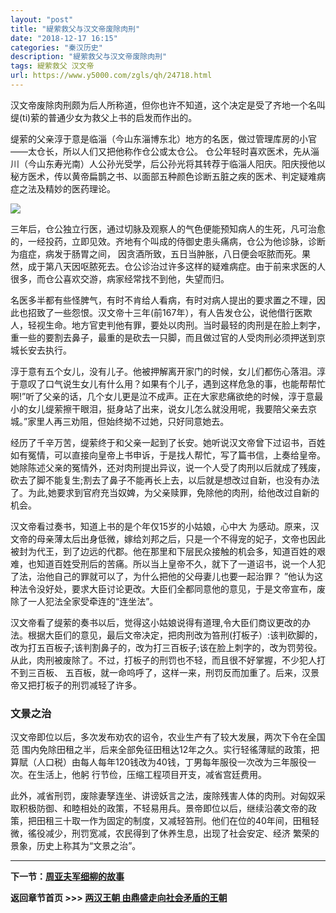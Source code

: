 ```yaml
---
layout: "post"
title: "緹萦救父与汉文帝废除肉刑"
date: "2018-12-17 16:15"
categories: "秦汉历史"
description: "緹萦救父与汉文帝废除肉刑"
tags: 緹萦救父 汉文帝
url: https://www.y5000.com/zgls/qh/24718.html
---
```






汉文帝废除肉刑颇为后人所称道，但你也许不知道，这个决定是受了齐地一个名叫缇(ti)萦的普通少女为救父上书的启发而作出的。

缇萦的父亲淳于意是临淄（今山东淄博东北）地方的名医，做过管理库房的小官——太仓长，所以人们又把他称作仓公或太仓公。
仓公年轻时喜欢医术，先从淄川（今山东寿光南）人公孙光受学，后公孙光将其转荐于临淄人阳庆。阳庆授他以秘方医术，传以黄帝扁鹊之书、以面部五种颜色诊断五脏之疾的医术、判定疑难病症之法及精妙的医药理论。

![](https://img.y5000.com/uploads/allimg/170807/8-1FPG12004100.jpg)

三年后，仓公独立行医，通过切脉及观察人的气色便能预知病人的生死，凡可治愈的，一经投药，立即见效。齐地有个叫成的侍御史患头痛病，仓公为他诊脉，诊断为疽症，病发于肠胃之间，
因贪酒所致，五日当肿胀，八日便会呕脓而死。果然，成于第八天因呕脓死去。仓公诊治过许多这样的疑难病症。由于前来求医的人很多，而仓公喜欢交游，病家经常找不到他，失望而归。

名医多半都有些怪脾气，有时不肯给人看病，有时对病人提出的要求置之不理，因此也招致了一些怨恨。汉文帝十三年(前167年），有人告发仓公，说他借行医欺人，轻视生命。地方官吏判他有罪，要处以肉刑。当时最轻的肉刑是在脸上刺字，重一些的要割去鼻子，最重的是砍去一只脚，而且做过官的人受肉刑必须押送到京城长安去执行。

淳于意有五个女儿，没有儿子。他被押解离开家门的时候，女儿们都伤心落泪。淳于意叹了口气说生女儿有什么用？如果有个儿子，遇到这样危急的事，也能帮帮忙啊!”听了父亲的话，几个女儿更是泣不成声。正在大家悲痛欲绝的时候，淳于意最小的女儿缇萦擦干眼泪，挺身站了出来，说女儿怎么就没用呢，我要陪父亲去京城。”家里人再三劝阻，但始终拗不过她，只好同意她去。

经历了千辛万苦，缇萦终于和父亲一起到了长安。她听说汉文帝曾下过诏书，百姓如有冤情，可以直接向皇帝上书申诉，于是找人帮忙，写了篇书信，上奏给皇帝。她除陈述父亲的冤情外，还对肉刑提出异议，说一个人受了肉刑以后就成了残废，砍去了脚不能复生;割去了鼻子不能再长上去，以后就是想改过自新，也没有办法了。为此,她要求到官府充当奴婢，为父亲赎罪，免除他的肉刑，给他改过自新的机会。

汉文帝看过奏书，知道上书的是个年仅15岁的小姑娘，心中大
为感动。原来，汉文帝的母亲薄太后出身低微，嫁给刘邦之后，只是一个不得宠的妃子，文帝也因此被封为代王，到了边远的代郡。他在那里和下层民众接触的机会多，知道百姓的艰难，也知道百姓受刑后的苦痛。所以当上皇帝不久，就下了一道诏书，说一个人犯了法，治他自己的罪就可以了，为什么把他的父母妻儿也要一起治罪？
”他认为这种法令没好处，要求大臣讨论更改。大臣们全都同意他的意见，于是文帝宣布，废除了一人犯法全家受牵连的“连坐法”。

汉文帝看了缇萦的奏书以后，觉得这小姑娘说得有道理,令大臣们商议更改的办法。根据大臣们的意见，最后文帝决定，把肉刑改为笞刑(打板子）:该判砍脚的，改为打五百板子;该判割鼻子的，改为打三百板子;该在脸上刺字的，改为罚劳役。从此，肉刑被废除了。不过，打板子的刑罚也不轻，而且很不好掌握，不少犯人打不到三百板、
五百板，就一命呜呼了，这样一来，刑罚反而加重了。后来，汉景帝又把打板子的刑罚减轻了许多。

###  文景之治

汉文帝即位以后，多次发布劝农的诏令，农业生产有了较大发展，两次下令在全国范
围内免除田租之半，后来全部免征田租达12年之久。实行轻徭薄赋的政策，把算賦（人口税）由每人每年120钱改为40钱，丁男每年服役一次改为三年服役一次。在生活上，他躬
行节俭，压缩工程项目开支，减省宫廷费用。

此外，减省刑罚，废除妻孥连坐、讲谤妖言之法，废除残害人体的肉刑。对匈奴采取积极防御、和睦相处的政策，不轻易用兵。景帝即位以后，继续沿袭文帝的政策，把田租三十取一作为固定的制度，又减轻笞刑。他们在位的40年间，田租轻微，徭役减少，刑罚宽减，农民得到了休养生息，出现了社会安定、经济
繁荣的景象，历史上称其为“文景之治”。

* * *

**下一节：[周亚夫军细柳的故事](https://www.y5000.com/zgls/qh/24719.html)**

**返回章节首页 >>> [两汉王朝 由鼎盛走向社会矛盾的王朝](https://www.y5000.com/zgls/qh/24924.html)**
